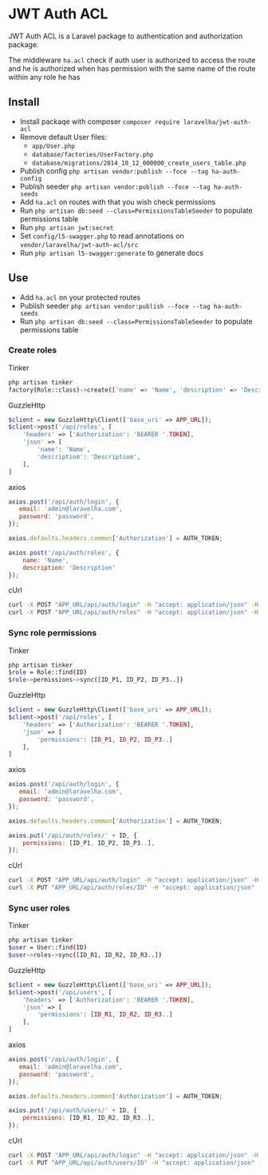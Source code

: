 # JWT Auth ACL
JWT Auth ACL is a Laravel package to authentication and authorization package.

The middleware `ha.acl` check if auth user is authorized to access the route and he is authorized when has permission with 
the same name of the route within any role he has

## Install
* Install packaqe with composer `composer require laravelha/jwt-auth-acl`
* Remove default User files: 
    - `app/User.php` 
    - `database/factories/UserFactory.php` 
    - `database/migrations/2014_10_12_000000_create_users_table.php`
* Publish config `php artisan vendor:publish --foce --tag ha-auth-config`
* Publish seeder `php artisan vendor:publish --foce --tag ha-auth-seeds`
* Add `ha.acl` on routes with that you wish check permissions
* Run `php artisan db:seed --class=PermissionsTableSeeder` to populate permissions table
* Run `php artisan jwt:secret`
* Set `config/l5-swagger.php` to read annotations on `vendor/laravelha/jwt-auth-acl/src`
* Run `php artisan l5-swagger:generate` to generate docs


## Use
* Add `ha.acl` on your protected routes
* Publish seeder `php artisan vendor:publish --foce --tag ha-auth-seeds`
* Run `php artisan db:seed --class=PermissionsTableSeeder` to populate permissions table

### Create roles
Tinker
```bash
php artisan tinker
factory(Role::class)->create(['name' => 'Name', 'description' => 'Description'])
```
GuzzleHttp
```php
$client = new GuzzleHttp\Client(['base_uri' => APP_URL]);
$client->post('/api/roles', [
    'headers' => ['Authorization': 'BEARER '.TOKEN],
    'json' => [
        'name': 'Name',
        'descriptiom': 'Descriptiom',
    ],
]
```
axios
```js
axios.post('/api/auth/login', {
   email: 'admin@laravelha.com', 
   password: 'password', 
});

axios.defaults.headers.common['Authorization'] = AUTH_TOKEN;

axios.post('/api/auth/roles', {
    name: 'Name',
    description: 'Description'
});
```

cUrl
```bash
curl -X POST "APP_URL/api/auth/login" -H "accept: application/json" -H "Content-Type: application/json" -d "{ \"email\": \"admin@laravelha.com\", \"password\": \"password\"}"
curl -X POST "APP_URL/api/auth/roles" -H "accept: application/json" -H "Authorization: Bearer TOKEN" -d "{ \"name\": \"Name\", \"description\": \"Description\"}"
``````

### Sync role permissions
Tinker
```bash
php artisan tinker
$role = Role::find(ID)
$role->permissions->sync([ID_P1, ID_P2, ID_P3..])
```
GuzzleHttp
```php
$client = new GuzzleHttp\Client(['base_uri' => APP_URL]);
$client->post('/api/roles', [
    'headers' => ['Authorization': 'BEARER '.TOKEN],
    'json' => [
        'permissions': [ID_P1, ID_P2, ID_P3..]
    ],
]
```
axios
```js
axios.post('/api/auth/login', {
   email: 'admin@laravelha.com', 
   password: 'password', 
});

axios.defaults.headers.common['Authorization'] = AUTH_TOKEN;

axios.put('/api/auth/roles/' + ID, {
    permissions: [ID_P1, ID_P2, ID_P3..],
});
```
cUrl
```bash
curl -X POST "APP_URL/api/auth/login" -H "accept: application/json" -H "Content-Type: application/json" -d "{ \"email\": \"admin@laravelha.com\", \"password\": \"password\"}"
curl -X PUT "APP_URL/api/auth/roles/ID" -H "accept: application/json" -H "Authorization: Bearer TOKEN" -d "{ \"permissions\": \"[ID_P1, ID_P2, ID_P3..]\"}"
```

### Sync user roles
Tinker
```bash
php artisan tinker
$user = User::find(ID)
$user->roles->sync([ID_R1, ID_R2, ID_R3..])
```
GuzzleHttp
```php
$client = new GuzzleHttp\Client(['base_uri' => APP_URL]);
$client->post('/api/users', [
    'headers' => ['Authorization': 'BEARER '.TOKEN],
    'json' => [
        'permissions': [ID_R1, ID_R2, ID_R3..]
    ],
]
```
axios
```js
axios.post('/api/auth/login', {
   email: 'admin@laravelha.com', 
   password: 'password', 
});

axios.defaults.headers.common['Authorization'] = AUTH_TOKEN;

axios.put('/api/auth/users/' + ID, {
    permissions: [ID_R1, ID_R2, ID_R3..],
});
```
cUrl
```bash
curl -X POST "APP_URL/api/auth/login" -H "accept: application/json" -H "Content-Type: application/json" -d "{ \"email\": \"admin@laravelha.com\", \"password\": \"password\"}"
curl -X PUT "APP_URL/api/auth/users/ID" -H "accept: application/json" -H "Authorization: Bearer TOKEN" -d "{ \"roles\": \"[ID_R1, ID_R2, ID_R3..]\"}"
```
